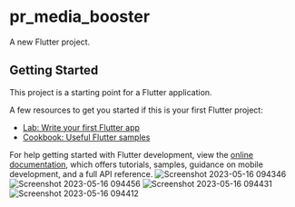 # pr_media_booster

A new Flutter project.

## Getting Started

This project is a starting point for a Flutter application.

A few resources to get you started if this is your first Flutter project:

- [Lab: Write your first Flutter app](https://docs.flutter.dev/get-started/codelab)
- [Cookbook: Useful Flutter samples](https://docs.flutter.dev/cookbook)

For help getting started with Flutter development, view the
[online documentation](https://docs.flutter.dev/), which offers tutorials,
samples, guidance on mobile development, and a full API reference.
![Screenshot 2023-05-16 094346](https://github.com/NeelManiya25/media_Booster/assets/131368162/dcab2ca7-fc4c-4d74-b987-af54fa3d7d22)
![Screenshot 2023-05-16 094456](https://github.com/NeelManiya25/media_Booster/assets/131368162/35c4d2ae-66b9-42f0-b607-755b4ec8ba61)
![Screenshot 2023-05-16 094431](https://github.com/NeelManiya25/media_Booster/assets/131368162/a3a307b8-85da-4251-9076-ea3e95ce2273)
![Screenshot 2023-05-16 094412](https://github.com/NeelManiya25/media_Booster/assets/131368162/526a0a7e-8be9-4b65-a3dc-1873391598d5)
